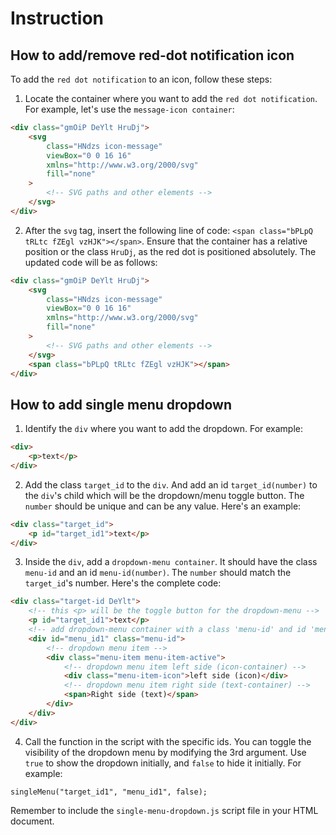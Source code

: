 # Instruction

## How to add/remove red-dot notification icon

To add the `red dot notification` to an icon, follow these steps:

1. Locate the container where you want to add the `red dot notification`. For example, let's use the `message-icon container`:

```html
<div class="gmOiP DeYlt HruDj">
    <svg
        class="HNdzs icon-message"
        viewBox="0 0 16 16"
        xmlns="http://www.w3.org/2000/svg"
        fill="none"
    >
        <!-- SVG paths and other elements -->
    </svg>
</div>
```

2. After the `svg` tag, insert the following line of code: `<span class="bPLpQ tRLtc fZEgl vzHJK"></span>`. Ensure that the container has a relative position or the class `HruDj`, as the red dot is positioned absolutely. The updated code will be as follows:

```html
<div class="gmOiP DeYlt HruDj">
    <svg
        class="HNdzs icon-message"
        viewBox="0 0 16 16"
        xmlns="http://www.w3.org/2000/svg"
        fill="none"
    >
        <!-- SVG paths and other elements -->
    </svg>
    <span class="bPLpQ tRLtc fZEgl vzHJK"></span>
</div>
```

## How to add single menu dropdown

1. Identify the `div` where you want to add the dropdown. For example:

```html
<div>
    <p>text</p>
</div>
```

2. Add the class `target_id` to the `div`. And add an id `target_id(number)` to the `div`'s child which will be the dropdown/menu toggle button. The `number` should be unique and can be any value. Here's an example:

```html
<div class="target_id">
    <p id="target_id1">text</p>
</div>
```

3. Inside the `div`, add a `dropdown-menu container`. It should have the class `menu-id` and an id `menu-id(number)`. The `number` should match the `target_id`'s number. Here's the complete code:

```html
<div class="target-id DeYlt">
    <!-- this <p> will be the toggle button for the dropdown-menu -->
    <p id="target_id1">text</p>
    <!-- add dropdown-menu container with a class 'menu-id' and id 'menu-id(same-number)' -->
    <div id="menu_id1" class="menu-id">
        <!-- dropdown menu item -->
        <div class="menu-item menu-item-active">
            <!-- dropdown menu item left side (icon-container) -->
            <div class="menu-item-icon">left side (icon)</div>
            <!-- dropdown menu item right side (text-container) -->
            <span>Right side (text)</span>
        </div>
    </div>
</div>
```

4. Call the function in the script with the specific ids. You can toggle the visibility of the dropdown menu by modifying the 3rd argument. Use `true` to show the dropdown initially, and `false` to hide it initially. For example:

`singleMenu("target_id1", "menu_id1", false);`

Remember to include the `single-menu-dropdown.js` script file in your HTML document.
